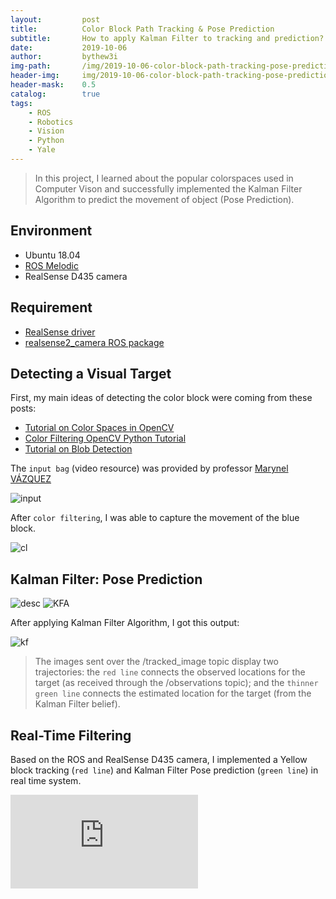 ```yaml
---
layout:         post
title:          Color Block Path Tracking & Pose Prediction
subtitle:       How to apply Kalman Filter to tracking and prediction?
date:           2019-10-06
author:         bythew3i
img-path:       /img/2019-10-06-color-block-path-tracking-pose-prediction/
header-img:     img/2019-10-06-color-block-path-tracking-pose-prediction/bg.gif
header-mask:    0.5
catalog:        true
tags:
    - ROS
    - Robotics
    - Vision
    - Python
    - Yale
---
```


> In this project, I learned about the popular colorspaces used in Computer Vison and successfully implemented the Kalman Filter Algorithm to predict the movement of object (Pose Prediction).

## Environment
- Ubuntu 18.04
- [ROS Melodic](http://wiki.ros.org/melodic/Installation/Ubuntu)
- RealSense D435 camera

## Requirement
- [RealSense driver](https://github.com/IntelRealSense/librealsense/blob/master/doc/distribution_linux.md)
- [realsense2_camera ROS package](https://github.com/IntelRealSense/realsense-ros)


## Detecting a Visual Target
First, my main ideas of detecting the color block were coming from these posts:
- [Tutorial on Color Spaces in OpenCV](https://www.learnopencv.com/color-spaces-in-opencv-cpp-python/)
- [Color Filtering OpenCV Python Tutorial](https://pythonprogramming.net/color-filter-python-opencv-tutorial/)
- [Tutorial on Blob Detection](https://www.learnopencv.com/blob-detection-using-opencv-python-c/)

The `input bag` (video resource) was provided by professor [Marynel VÁZQUEZ](http://www.marynel.net/)

![input]({{page.img-path}}in.gif)

After `color filtering`, I was able to capture the movement of the blue block.

![cl]({{page.img-path}}cl.gif)




## Kalman Filter: Pose Prediction


![desc]({{page.img-path}}desc.png)
![KFA]({{page.img-path}}KFA.jpeg)

After applying Kalman Filter Algorithm, I got this output:

![kf]({{page.img-path}}kf.gif)

> The images sent over the /tracked_image topic display two trajectories: the `red line` connects the observed locations for the target (as received through the /observations topic); and the `thinner green line` connects the estimated location for the target (from the Kalman Filter belief).


## Real-Time Filtering
Based on the ROS and RealSense D435 camera, I implemented a Yellow block tracking (`red line`) and Kalman Filter Pose prediction (`green line`) in real time system.

<iframe src="https://www.youtube.com/embed/qhstN7fMYwk" frameborder="0" allow="accelerometer; autoplay; encrypted-media; gyroscope; picture-in-picture" allowfullscreen></iframe>

